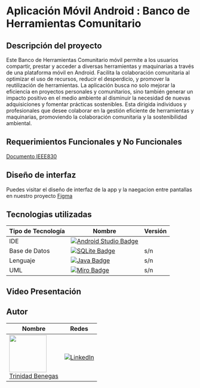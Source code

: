 # Aplicación Móvil Android : Banco de Herramientas Comunitario

## Descripción del proyecto

Este Banco de Herramientas Comunitario móvil permite a los usuarios compartir, prestar y acceder a diversas herramientas y maquinarias a través de una plataforma móvil en Android. Facilita la colaboración comunitaria al optimizar el uso de recursos, reducir el desperdicio, y promover la reutilización de herramientas. La aplicación busca no solo mejorar la eficiencia en proyectos personales y comunitarios, sino también generar un impacto positivo en el medio ambiente al disminuir la necesidad de nuevas adquisiciones y fomentar prácticas sostenibles. Esta dirigida individuos y profesionales que desee colaborar en la gestión eficiente de herramientas y maquinarias, promoviendo la colaboración comunitaria y la sostenibilidad ambiental.

## Requerimientos Funcionales y No Funcionales

[Documento IEEE830 ](IEEE830.pdf)

## Diseño de interfaz
Puedes visitar el diseño de interfaz de la app y la naegacion entre pantallas en nuestro proyecto [Figma](https://www.figma.com/file/R1GDtZMxr0nB85DTU1zi3g/AndroidApp--Banco-Herramientas?type=design&node-id=0%3A1&mode=design&t=SrXP8hujomqp2aZ3-1
)


## Tecnologias utilizadas

|Tipo de Tecnología|Nombre|Versión|
|------------------|------|-------|
| IDE |[![Android Studio Badge](https://img.shields.io/badge/Android_Studio-3DDC84?style=for-the-badge&logo=android&logoColor=white)](https://developer.android.com/studio)| |
| Base de Datos |[![SQLite Badge](https://img.shields.io/badge/SQLite-003B57?style=for-the-badge&logo=sqlite&logoColor=white)](https://www.sqlite.org/index.html)| s/n |
| Lenguaje |[![Java Badge](https://img.shields.io/badge/Java-007396?style=for-the-badge&logo=java&logoColor=white)](https://www.java.com/)| s/n |
| UML |[![Miro Badge](https://img.shields.io/badge/Miro-050038?style=for-the-badge&logo=miro&logoColor=white)](https://miro.com/)| s/n |



## Video Presentación

## Autor

<!-- INSTRUCCIONES:
  Primero agregar la imagen de avatar de github. Para ello, primero tienes que obtener el id de tu usuario de github.
  Eso se hace de la siguiente manera:
    1. Abre otra pesteña en el navegador
    2. Es esa pestaña, copia la siguiente url -> https://api.github.com/users/<tu-nombre-de-usuario-github>. Esto es una peticion a la api de github, te enviara un json con tus datos publicos. Si tienes problemas visualizando el JSON descarga una extension del navegador llamado JSONView o uno parecido
    3. Copia tu id
    4. Luego, en la tabla de roles, busca tu nombre y sustitúyelo por lo siguiente:
      + <img src="https://avatars.githubusercontent.com/u/<tu-id>?v=4" width=64><br />
      + [<tu-nombre>](https://github.com/<tu-nombre-de-usuario-github>)<br />
      + [Ver en LinkedIn](https://linkedin.com/<tu-url-de-linkedin>)
-->

|Nombre| Redes|
|------------------|-----------------|
|<img src="https://avatars.githubusercontent.com/u/107001574?v=4" width=100><br />[Trinidad Benegas](https://github.com/trinidadbenegas)<br /> |[![LinkedIn](https://img.shields.io/badge/-LinkedIn-0077B5?logo=linkedin&logoColor=white)](https://www.linkedin.com/in/trinidadbenegas/)


